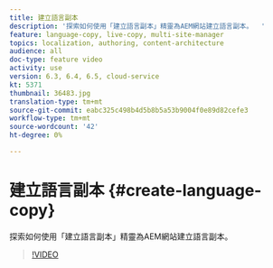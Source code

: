 ```yaml
---
title: 建立語言副本
description: '探索如何使用「建立語言副本」精靈為AEM網站建立語言副本。  '
feature: language-copy, live-copy, multi-site-manager
topics: localization, authoring, content-architecture
audience: all
doc-type: feature video
activity: use
version: 6.3, 6.4, 6.5, cloud-service
kt: 5371
thumbnail: 36483.jpg
translation-type: tm+mt
source-git-commit: eabc325c498b4d5b8b5a53b9004f0e89d82cefe3
workflow-type: tm+mt
source-wordcount: '42'
ht-degree: 0%

---
```



# 建立語言副本 {#create-language-copy}

探索如何使用「建立語言副本」精靈為AEM網站建立語言副本。

>[!VIDEO](https://video.tv.adobe.com/v/36483?quality=12&learn=on)
